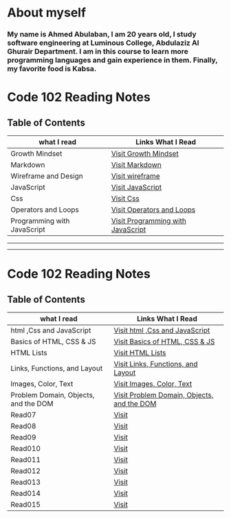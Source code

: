 
# About myself

### **My name is Ahmed Abulaban, I am 20 years old, I study software engineering at Luminous College, Abdulaziz Al Ghurair Department. I am in this course to learn more programming languages and gain experience in them. Finally, my favorite food is Kabsa.**


# Code 102 Reading Notes

## Table of Contents

| what I read | Links What I Read |
| --- | ----------- |
| Growth Mindset | [Visit Growth Mindset](https://ahmad-abulaban.github.io/Reading-notes/growthMindset) |
| Markdown | [Visit Markdown](https://ahmad-abulaban.github.io/Reading-notes/Read01) |
| Wireframe and Design | [Visit wireframe](https://ahmad-abulaban.github.io/Reading-notes/Read03) |
| JavaScript | [Visit JavaScript](https://ahmad-abulaban.github.io/Reading-notes/Read04) |
| Css | [Visit Css](https://ahmad-abulaban.github.io/Reading-notes/Read06) |
| Operators and Loops | [Visit Operators and Loops](https://ahmad-abulaban.github.io/Reading-notes/Read05) |
| Programming with JavaScript | [Visit Programming with JavaScript](https://ahmad-abulaban.github.io/Reading-notes/Read07) |

***
---


# Code 102 Reading Notes

## Table of Contents

| what I read | Links What I Read |
| --- | ----------- |
| html ,Css and JavaScript  | [Visit html ,Css and JavaScript](https://ahmad-abulaban.github.io/Reading-notes/code-201-reading-notes/class01) |
| Basics of HTML, CSS & JS | [Visit Basics of HTML, CSS & JS ](https://ahmad-abulaban.github.io/Reading-notes/code-201-reading-notes/class02) |
| HTML Lists | [Visit HTML Lists ](https://ahmad-abulaban.github.io/Reading-notes/code-201-reading-notes/class03) |
| Links, Functions, and Layout | [Visit Links, Functions, and Layout ](https://ahmad-abulaban.github.io/Reading-notes/code-201-reading-notes/class04) |
| Images, Color, Text | [Visit Images, Color, Text ](https://ahmad-abulaban.github.io/Reading-notes/code-201-reading-notes/class05) |
| Problem Domain, Objects, and the DOM | [Visit Problem Domain, Objects, and the DOM ](https://ahmad-abulaban.github.io/Reading-notes/code-201-reading-notes/class06) |
| Read07 | [Visit ]() |
| Read08 | [Visit ]() |
| Read09 | [Visit ]() |
| Read010 | [Visit ]() |
| Read011 | [Visit ]() |
| Read012 | [Visit ]() |
| Read013 | [Visit ]() |
| Read014 | [Visit ]() |
| Read015 | [Visit ]() |
